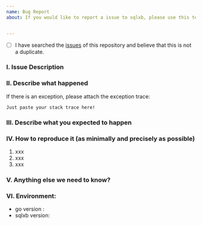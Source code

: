 ```yaml
---
name: Bug Report
about: If you would like to report a issue to sqlxb, please use this template.


---
```


- [ ] I have searched the [issues](https://github.com/x-ream/sqlxb/issues) of this repository and believe that this is not a duplicate.

### Ⅰ. Issue Description


### Ⅱ. Describe what happened

  If there is an exception, please attach the exception trace:

```
Just paste your stack trace here!
```


### Ⅲ. Describe what you expected to happen


### Ⅳ. How to reproduce it (as minimally and precisely as possible)

1. xxx
2. xxx
3. xxx

### Ⅴ. Anything else we need to know?


### Ⅵ. Environment:

- go version :
- sqlxb version:  
